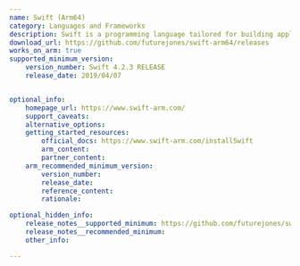 ```yaml
---
name: Swift (Arm64)
category: Languages and Frameworks
description: Swift is a programming language tailored for building applications on iOS, macOS, watchOS, tvOS, and Linux.
download_url: https://github.com/futurejones/swift-arm64/releases
works_on_arm: true
supported_minimum_version:
    version_number: Swift 4.2.3 RELEASE
    release_date: 2019/04/07


optional_info:
    homepage_url: https://www.swift-arm.com/
    support_caveats:
    alternative_options:
    getting_started_resources:
        official_docs: https://www.swift-arm.com/installSwift
        arm_content:
        partner_content:
    arm_recommended_minimum_version:
        version_number:
        release_date:
        reference_content:
        rationale:

optional_hidden_info:
    release_notes__supported_minimum: https://github.com/futurejones/swift-arm64/releases/tag/v4.2.3-RELEASE
    release_notes__recommended_minimum:
    other_info:

---
```

